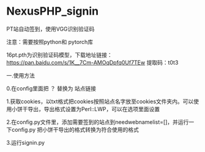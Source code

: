 # NexusPHP_signin
PT站自动签到，使用VGG识别验证码  

注意：需要按照python和 pytorch库  

16pt.pth为识别验证码模型，下载地址链接：https://pan.baidu.com/s/1K__7Cm-AMOqDpfq0Uf7TEw 提取码：t0t3  

一.使用方法 

  0.在config里面把 ？ 替换为 站点链接
  
  1.获取cookies，以txt格式把cookies按照站点名字放至cookies文件夹内。可以使用小饼干导出，导出格式设置为Perl::LWP，可以在选项里面设置  
  
  2.在config.py文件里，添加需要签到的站点到needwebnamelist=[]，并运行一下config.py 把小饼干导出的格式转换为符合使用的格式 
  
  3.运行signin.py  
